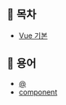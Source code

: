 ## 📂 목차

- [Vue 기본](./vue_basic.md)

## 📂 용어

- [@](./terms_@.md)
- [component](./terms_component.md)
